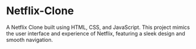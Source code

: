 # Netflix-Clone
A Netflix Clone built using HTML, CSS, and JavaScript. This project mimics the user interface and experience of Netflix, featuring a sleek design and smooth navigation.
